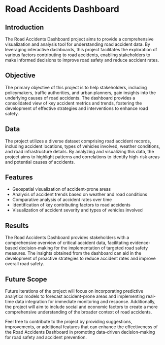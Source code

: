 # Road Accidents Dashboard

## Introduction
The Road Accidents Dashboard project aims to provide a comprehensive visualization and analysis tool for understanding road accident data. By leveraging interactive dashboards, this project facilitates the exploration of various factors contributing to road accidents, enabling stakeholders to make informed decisions to improve road safety and reduce accident rates.

## Objective
The primary objective of this project is to help stakeholders, including policymakers, traffic authorities, and urban planners, gain insights into the underlying causes of road accidents. The dashboard provides a consolidated view of key accident metrics and trends, fostering the development of effective strategies and interventions to enhance road safety.

## Data
The project utilizes a diverse dataset comprising road accident records, including accident locations, types of vehicles involved, weather conditions, and road infrastructure details. By analyzing and visualizing this data, the project aims to highlight patterns and correlations to identify high-risk areas and potential causes of accidents.

## Features
- Geospatial visualization of accident-prone areas
- Analysis of accident trends based on weather and road conditions
- Comparative analysis of accident rates over time
- Identification of key contributing factors to road accidents
- Visualization of accident severity and types of vehicles involved

## Results
The Road Accidents Dashboard provides stakeholders with a comprehensive overview of critical accident data, facilitating evidence-based decision-making for the implementation of targeted road safety measures. The insights obtained from the dashboard can aid in the development of proactive strategies to reduce accident rates and improve overall road safety.

## Future Scope
Future iterations of the project will focus on incorporating predictive analytics models to forecast accident-prone areas and implementing real-time data integration for immediate monitoring and response. Additionally, the project will aim to include social and economic factors to create a more comprehensive understanding of the broader context of road accidents.

Feel free to contribute to the project by providing suggestions, improvements, or additional features that can enhance the effectiveness of the Road Accidents Dashboard in promoting data-driven decision-making for road safety and accident prevention.
